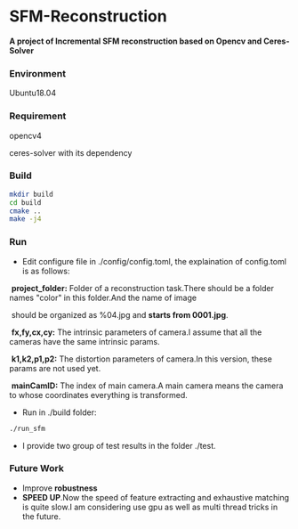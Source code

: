 # SFM-Reconstruction



**A project of Incremental SFM reconstruction based on Opencv and Ceres-Solver** 



### Environment

Ubuntu18.04



### Requirement

opencv4

ceres-solver with its dependency



### Build

```sh
mkdir build
cd build
cmake ..
make -j4
```



### Run

- Edit configure file in ./config/config.toml, the explaination of config.toml is as follows:

​	**project_folder:** Folder of a reconstruction task.There should be a folder names "color" in this folder.And the name of image                 

​                                 should be organized as %04.jpg and **starts from 0001.jpg**.

​    **fx,fy,cx,cy:** The intrinsic parameters of camera.I assume that all the cameras have the same intrinsic params.

​    **k1,k2,p1,p2:** The distortion parameters of camera.In this version, these params are not used yet.

​    **mainCamID:** The index of main camera.A main camera means the camera to whose coordinates everything is transformed. 

- Run in ./build folder:

```sh
./run_sfm
```

- I provide two group of test results in the folder ./test.



### Future Work

- Improve **robustness**
- **SPEED UP**.Now the speed of feature extracting and exhaustive matching is quite slow.I am considering use gpu as well as multi thread tricks in the future.

